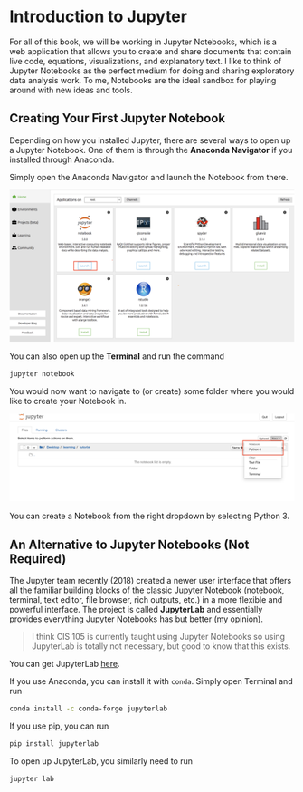 # Introduction to Jupyter

For all of this book, we will be working in Jupyter Notebooks, which is a web application that allows you to create and share documents that contain live code, equations, visualizations, and explanatory text. I like to think of Jupyter Notebooks as the perfect medium for doing and sharing exploratory data analysis work. To me, Notebooks are the ideal sandbox for playing around with new ideas and tools.

## Creating Your First Jupyter Notebook

Depending on how you installed Jupyter, there are several ways to open up a Jupyter Notebook. One of them is through the **Anaconda Navigator** if you installed through Anaconda.

Simply open the Anaconda Navigator and launch the Notebook from there.

![](../images/jupyter_interface.png)


You can also open up the **Terminal** and run the command

```bash
jupyter notebook
```

You would now want to navigate to \(or create\) some folder where you would like to create your Notebook in.

![Creating a Notebook](../images/jupyter_interface2.png)

You can create a Notebook from the right dropdown by selecting Python 3.

## An Alternative to Jupyter Notebooks \(Not Required\) <a id="an-alternative-to-jupyter-notebooks-not-required"></a>

The Jupyter team recently \(2018\) created a newer user interface that offers all the familiar building blocks of the classic Jupyter Notebook \(notebook, terminal, text editor, file browser, rich outputs, etc.\) in a more flexible and powerful interface. The project is called **JupyterLab** and essentially provides everything Jupyter Notebooks has but better \(my opinion\).

> I think CIS 105 is currently taught using Jupyter Notebooks so using JupyterLab is totally not necessary, but good to know that this exists.

You can get JupyterLab [here](https://github.com/jupyterlab/jupyterlab).‌

If you use Anaconda, you can install it with `conda`. Simply open Terminal and run

```bash
conda install -c conda-forge jupyterlab
```

If you use pip, you can run

```bash
pip install jupyterlab
```

To open up JupyterLab, you similarly need to run

```bash
jupyter lab
```

